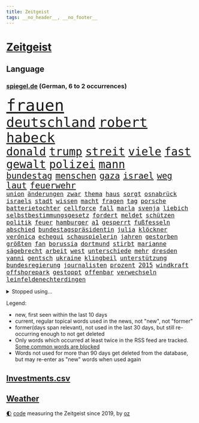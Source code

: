 ```yaml
---
title: Zeitgeist
tags: __no_header__, __no_footer__
---
```


# [Zeitgeist](https://oliz.io/zeitgeist/)

## Language

<h3><a href="https://www.spiegel.de" target="_blank">spiegel.de</a> (German, 6 to 2 occurrences)</h3>
<p style="font-family:monospace">
<span style="font-size:32pt"><a href="news_links.html#frauen" class="current">frauen</a></span>
<br>
<span style="font-size:27pt"><a href="news_links.html#deutschland" class="current">deutschland</a></span>
<span style="font-size:27pt"><a href="news_links.html#robert" class="current">robert</a></span>
<span style="font-size:27pt"><a href="news_links.html#habeck" class="current">habeck</a></span>
<br>
<span style="font-size:22pt"><a href="news_links.html#donald" class="current">donald</a></span>
<span style="font-size:22pt"><a href="news_links.html#trump" class="current">trump</a></span>
<span style="font-size:22pt"><a href="news_links.html#streit" class="current">streit</a></span>
<span style="font-size:22pt"><a href="news_links.html#viele" class="current">viele</a></span>
<span style="font-size:22pt"><a href="news_links.html#fast" class="current">fast</a></span>
<span style="font-size:22pt"><a href="news_links.html#gewalt" class="current">gewalt</a></span>
<span style="font-size:22pt"><a href="news_links.html#polizei" class="current">polizei</a></span>
<span style="font-size:22pt"><a href="news_links.html#mann" class="current">mann</a></span>
<br>
<span style="font-size:17pt"><a href="news_links.html#bundestag" class="current">bundestag</a></span>
<span style="font-size:17pt"><a href="news_links.html#menschen" class="current">menschen</a></span>
<span style="font-size:17pt"><a href="news_links.html#gaza" class="current">gaza</a></span>
<span style="font-size:17pt"><a href="news_links.html#israel" class="current">israel</a></span>
<span style="font-size:17pt"><a href="news_links.html#weg" class="current">weg</a></span>
<span style="font-size:17pt"><a href="news_links.html#laut" class="current">laut</a></span>
<span style="font-size:17pt"><a href="news_links.html#feuerwehr" class="current">feuerwehr</a></span>
<br>
<span style="font-size:12pt"><a href="news_links.html#union" class="current">union</a></span>
<span style="font-size:12pt"><a href="news_links.html#änderungen" class="current">änderungen</a></span>
<span style="font-size:12pt"><a href="news_links.html#zwar" class="current">zwar</a></span>
<span style="font-size:12pt"><a href="news_links.html#thema" class="current">thema</a></span>
<span style="font-size:12pt"><a href="news_links.html#haus" class="current">haus</a></span>
<span style="font-size:12pt"><a href="news_links.html#sorgt" class="current">sorgt</a></span>
<span style="font-size:12pt"><a href="news_links.html#osnabrück" class="current">osnabrück</a></span>
<span style="font-size:12pt"><a href="news_links.html#israels" class="current">israels</a></span>
<span style="font-size:12pt"><a href="news_links.html#stadt" class="current">stadt</a></span>
<span style="font-size:12pt"><a href="news_links.html#wissen" class="current">wissen</a></span>
<span style="font-size:12pt"><a href="news_links.html#macht" class="current">macht</a></span>
<span style="font-size:12pt"><a href="news_links.html#fragen" class="current">fragen</a></span>
<span style="font-size:12pt"><a href="news_links.html#tag" class="current">tag</a></span>
<span style="font-size:12pt"><a href="news_links.html#porsche" class="current">porsche</a></span>
<span style="font-size:12pt"><a href="news_links.html#batterietochter" class="new">batterietochter</a></span>
<span style="font-size:12pt"><a href="news_links.html#cellforce" class="new">cellforce</a></span>
<span style="font-size:12pt"><a href="news_links.html#fall" class="current">fall</a></span>
<span style="font-size:12pt"><a href="news_links.html#marla" class="current">marla</a></span>
<span style="font-size:12pt"><a href="news_links.html#svenja" class="current">svenja</a></span>
<span style="font-size:12pt"><a href="news_links.html#liebich" class="current">liebich</a></span>
<span style="font-size:12pt"><a href="news_links.html#selbstbestimmungsgesetz" class="new">selbstbestimmungsgesetz</a></span>
<span style="font-size:12pt"><a href="news_links.html#fordert" class="current">fordert</a></span>
<span style="font-size:12pt"><a href="news_links.html#meldet" class="current">meldet</a></span>
<span style="font-size:12pt"><a href="news_links.html#schützen" class="current">schützen</a></span>
<span style="font-size:12pt"><a href="news_links.html#politik" class="current">politik</a></span>
<span style="font-size:12pt"><a href="news_links.html#feuer" class="current">feuer</a></span>
<span style="font-size:12pt"><a href="news_links.html#hamburger" class="current">hamburger</a></span>
<span style="font-size:12pt"><a href="news_links.html#a1" class="new">a1</a></span>
<span style="font-size:12pt"><a href="news_links.html#gesperrt" class="current">gesperrt</a></span>
<span style="font-size:12pt"><a href="news_links.html#fußfesseln" class="new">fußfesseln</a></span>
<span style="font-size:12pt"><a href="news_links.html#abschied" class="current">abschied</a></span>
<span style="font-size:12pt"><a href="news_links.html#bundestagspräsidentin" class="current">bundestagspräsidentin</a></span>
<span style="font-size:12pt"><a href="news_links.html#julia" class="current">julia</a></span>
<span style="font-size:12pt"><a href="news_links.html#klöckner" class="current">klöckner</a></span>
<span style="font-size:12pt"><a href="news_links.html#verónica" class="new">verónica</a></span>
<span style="font-size:12pt"><a href="news_links.html#echegui" class="new">echegui</a></span>
<span style="font-size:12pt"><a href="news_links.html#schauspielerin" class="current">schauspielerin</a></span>
<span style="font-size:12pt"><a href="news_links.html#jahren" class="current">jahren</a></span>
<span style="font-size:12pt"><a href="news_links.html#gestorben" class="current">gestorben</a></span>
<span style="font-size:12pt"><a href="news_links.html#größten" class="current">größten</a></span>
<span style="font-size:12pt"><a href="news_links.html#fan" class="current">fan</a></span>
<span style="font-size:12pt"><a href="news_links.html#borussia" class="current">borussia</a></span>
<span style="font-size:12pt"><a href="news_links.html#dortmund" class="current">dortmund</a></span>
<span style="font-size:12pt"><a href="news_links.html#stirbt" class="current">stirbt</a></span>
<span style="font-size:12pt"><a href="news_links.html#marianne" class="current">marianne</a></span>
<span style="font-size:12pt"><a href="news_links.html#sägebrecht" class="new">sägebrecht</a></span>
<span style="font-size:12pt"><a href="news_links.html#arbeit" class="current">arbeit</a></span>
<span style="font-size:12pt"><a href="news_links.html#west" class="current">west</a></span>
<span style="font-size:12pt"><a href="news_links.html#unterschiede" class="current">unterschiede</a></span>
<span style="font-size:12pt"><a href="news_links.html#mehr" class="current">mehr</a></span>
<span style="font-size:12pt"><a href="news_links.html#dresden" class="current">dresden</a></span>
<span style="font-size:12pt"><a href="news_links.html#yanni" class="new">yanni</a></span>
<span style="font-size:12pt"><a href="news_links.html#gentsch" class="new">gentsch</a></span>
<span style="font-size:12pt"><a href="news_links.html#ukraine" class="current">ukraine</a></span>
<span style="font-size:12pt"><a href="news_links.html#klingbeil" class="current">klingbeil</a></span>
<span style="font-size:12pt"><a href="news_links.html#unterstützung" class="current">unterstützung</a></span>
<span style="font-size:12pt"><a href="news_links.html#bundesregierung" class="current">bundesregierung</a></span>
<span style="font-size:12pt"><a href="news_links.html#journalisten" class="current">journalisten</a></span>
<span style="font-size:12pt"><a href="news_links.html#prozent" class="current">prozent</a></span>
<span style="font-size:12pt"><a href="news_links.html#2015" class="current">2015</a></span>
<span style="font-size:12pt"><a href="news_links.html#windkraft" class="current">windkraft</a></span>
<span style="font-size:12pt"><a href="news_links.html#offshorepark" class="new">offshorepark</a></span>
<span style="font-size:12pt"><a href="news_links.html#gestoppt" class="current">gestoppt</a></span>
<span style="font-size:12pt"><a href="news_links.html#offenbar" class="current">offenbar</a></span>
<span style="font-size:12pt"><a href="news_links.html#verwechseln" class="new">verwechseln</a></span>
<span style="font-size:12pt"><a href="news_links.html#leinfeldenechterdingen" class="current">leinfeldenechterdingen</a></span>
</p>
<details>
<summary>Stopped using...</summary>
<p class="former" style="font-size:12pt">
ebenfalls(1769) bank(1768) beobachtet(1767) energiewende(1767) livestream(1767) main(1767) philippinen(1767) position(1767) abgeordneten(1766) befinden(1766) bieten(1766) nationalspieler(1766) verschoben(1766) öffentlichen(1766) atmosphäre(1765) bedeuten(1765) eingereicht(1765) eskalation(1765) kritische(1765) ausländische(1764) elfmeter(1764) hören(1764) lebensmittel(1764) raus(1764) verschärfen(1764) anderer(1763) dfb(1763) geliefert(1763) jüngste(1763) sinken(1763) stolz(1763) zog(1763) fbi(1762) passagiere(1762) unternehmer(1762) amerika(1761) blockiert(1761) stiftung(1761) warentest(1761) londoner(1760) 33(1759) beschäftigte(1759) neuseeland(1759) parteichef(1759) allianz(1758) förderung(1758) leer(1758) november(1758) rest(1758) streitkräfte(1758) wirkung(1758) abgehört(1757) athleten(1757) länge(1757) spott(1757) bundestrainer(1756) klingt(1756) trennung(1756) kölner(1755) störung(1754) verteidigungsministerium(1754) vorjahr(1754) ii(1753) islamischen(1753) regt(1753) dementiert(1752) kontakte(1752) präsidentin(1752) debakel(1751) franziskus(1750) mieten(1750) versuchte(1750) vorsprung(1750) enge(1749) erlebte(1749) gaben(1748) gang(1747) schuss(1747) absage(1746) jüngere(1746) konsum(1745) rechtzeitig(1745) begriff(1743) katholische(1743) verzichten(1743) betrifft(1738) kooperation(1738) erstochen(1737) projekte(1737) automatisch(1736) papier(1736) großem(1735) dauert(1723) staatlichen(1721) überfall(1719) identität(1716) lehrkräfte(1710) umbau(1669) vormarsch(1640) panzer(1631) autobahnen(1626) zentralbank(1514) adac(1507) ausgefallen(1470) musks(1455) 20000(1453) king(1436) diebe(1429) stern(1390) regierungschefin(1387) ausgeben(1368) bekannteste(1366) fußballs(1359) auge(1356) diskussionen(1343) gefechte(1311) unmittelbar(1252) kriegsverbrechen(1241) gewerkschaften(1221) günstige(1221) fußballerinnen(1218) ehrt(1186) stockholm(1165) kenia(1164) lob(1160) joshua(1156) erntet(1138) eautos(1124) rettungsaktion(1121) digitale(1117) landwirtschaft(1115) raten(1091) kündigung(1071) eingreifen(1070) ernährung(1061) methoden(1033) razzien(1029) rückstand(1025) indonesien(1023) luftangriffe(1009) überlebende(989) kommentiert(985) game(976) flogen(972) 47(970) gelegenheit(966) erleidet(938) zwingt(936) attackieren(899) rio(881) kreuz(875) asylpolitik(860) beine(833) versteckt(819) auswirken(817) beruft(797) qualität(791) budget(784) schuldenbremse(782) stellvertretende(781) steve(770) schweigt(764) desaster(754) sicherheitsmaßnahmen(745) rekonstruktion(715) wirbel(714) suv(696) ausbruch(687) qualifikation(681) demos(666) böse(663) interne(650) damaskus(644) via(642) positioniert(636) beschuldigte(634) club(633) perry(630) verschaffen(627) gespalten(617) ehepaar(616) demnächst(609) ryan(607) mindestlohn(606) verspätung(604) billie(594) landung(593) umfangreiche(589) viertelfinale(588) schumacher(578) rutscht(576) raumfahrt(571) format(569) wunder(567) niemals(563) satelliten(563) einig(558) 160(551) jr(550) kontroversen(549) prallte(547) pferd(537) marathon(536) verbotene(535) angeordnet(534) falscher(534) strategische(532) befragt(531) zentimeter(530) eukommissionspräsidentin(524) internen(511) vertritt(504) flüchtlingen(500) einblick(499) messen(498) rechtsradikale(497) spielten(496) entführt(495) kulissen(494) bewerbung(492) paket(491) bekannter(490) gutachten(490) mögliches(488) ausprobiert(487) bedrohen(487) 20jähriger(485) wohngebiet(477) diplomatischen(475) gerne(474) vorstellung(462) kontrollen(460) depression(459) hals(456) schlacht(452) besitzt(449) leitete(448) eingesperrt(437) kollegin(431) albanien(430) reynolds(430) christen(428) polizeigewalt(426) tourist(426) kurse(424) einsam(419) weltraum(412) gleichen(411) vermummte(406) peinlich(400) umstrittenem(398) ran(393) spacex(393) strenge(391) verkörpert(389) gefühlen(387) ansehen(385) erkrankungen(383) merken(375) bundesnetzagentur(373) personalie(371) potenzielle(371) sparprogramm(371) ahmed(370) geheimen(364) hunderten(363) betriebsrat(361) karlsruher(360) sitzung(360) 27jährige(358) 81(358) bach(356) michelle(356) entlassungen(355) ceo(353) japans(353) eingeschlossen(351) begleiter(349) dax(348) zustimmung(346) abgesetzt(345) geschaffen(344) arbeitsplätze(343) verweis(341) image(340) parteichefin(339) abgefangen(337) dienstagmorgen(337) nachhaltig(336) container(335) absender(331) krankenkassen(331) baku(330) ralph(330) verbraucherzentrale(330) belastung(329) gelangen(328) inflationsrate(327) geschenke(323) recherchen(323) bundesrichter(321) pflichten(321) 98(320) fünftel(311) offenheit(311) ausgehen(310) grundschulen(310) frisur(309) kriegs(307) rockstar(307) vogel(303) seitenhieb(301) eva(300) laufenden(296) trends(290) einführen(289) eingelegt(288) ukrainepolitik(288) bundesrat(287) einstellung(286) sprüchen(286) zusätzlich(286) größeres(285) holocaustüberlebende(281) abseits(279) parteikollegen(278) uhaft(278) erschienen(275) entlastungen(274) bundesbank(273) black(271) gesänge(271) hamburgs(270) islamischer(270) unbekannter(269) aufstand(267) spielerin(267) fähre(265) university(264) demontiert(263) postet(263) russlandsanktionen(262) afdchefin(261) bürgerkriegsland(260) dienste(260) 14jährige(259) berücksichtigt(258) zielscheibe(258) getrübt(257) amtierende(256) beliebte(255) gewinnerin(254) krankheiten(253) gegeneinander(252) suspendiert(252) vertrauten(250) ussenat(249) herunter(248) millionenhöhe(248) schmerz(248) syrischen(248) 78jährige(247) disziplin(247) befragung(246) fantasie(246) fähigkeiten(246) sämtliche(246) unglücks(243) beworben(242) lenkrad(240) lobbyisten(240) missglückte(239) strich(238) termine(238) schiffsunglück(237) fortsetzen(236) unterfranken(236) kriegsrecht(234) moskaus(231) signagründer(229) fbichef(228) gegenmaßnahmen(228) fußballklubs(227) filmte(226) usbehörde(226) brian(225) entzug(224) erbeutet(224) ezb(224) katy(224) rassistisches(223) vereinbart(223) mehrjährigen(222) belgier(219) gründet(219) reiste(219) sanktionspaket(219) trailer(218) kauflaune(217) alsharaa(216) abzocke(214) charli(214) geleitet(214) pfarrer(214) xcx(214) zielen(214) british(213) entzieht(213) 2045(211) flugzeugabsturz(211) durchsuchten(210) menschenmenge(210) atomkraft(209) tauschen(209) wonach(208) nordrheinwestfälischen(207) santa(207) schärfere(207) baubranche(206) häftling(206) woanders(206) abo(203) suchaktion(203) unbekannt(202) freikommen(201) premierministerin(201) regierte(201) szenario(201) beauftragt(200) bundesagentur(200) radprofi(200) rechnerisch(199) predigt(198) sechzigerjahren(198) schockanrufen(197) wüten(197) verdoppeln(196) gleichstellung(195) rbb(195) vorzugehen(195) klimaneutral(194) sauer(194) brennen(192) chronologie(192) rentenversicherung(192) erneuerung(191) echo(190) flüssen(190) vierter(190) akt(189) fern(188) kroatien(188) spannung(188) station(186) fatale(184) märchen(184) taskforce(183) gerichtsurteil(182) patricia(182) geflogen(181) luxus(181) einbrecher(179) luise(179) hang(178) boulevardzeitung(176) gewissen(175) gucken(175) publik(175) beteiligen(174) aufgehen(173) managerin(172) unterzahl(172) biopic(171) 13jähriger(170) gegenzöllen(170) luftschläge(170) ankara(169) wimbledon(168) runter(167) winkel(167) extremer(166) raketenangriff(166) übergangspräsident(165) entzweit(164) internationalem(164) bewertet(163) rechnungshof(163) wesen(163) abgehängt(162) klettern(162) moderner(162) brandstiftung(161) verteilen(161) utah(160) intendant(159) negativ(159) bereiche(158) rechtfertigt(158) 66(157) ressourcen(157) staatspräsident(157) unfreiwillig(157) aufgegangen(156) ausgeht(156) monaco(156) usrapper(156) künstlich(155) 31jährige(154) banknoten(154) gescheiterter(154) selbstverständlich(154) sozialer(154) solarzellen(153) topeak(153) verhandlungstisch(153) umgekehrt(151) ungerecht(151) schädliche(149) wangerooge(149) aufgebraucht(148) iwstudie(148) kulturkampf(148) schwarzwald(148) weißer(148) beendigung(147) bischöfe(146) glücklichen(145) diplomatischer(144) gebunden(144) gießen(144) 88(143) gehackt(143) jahrelanger(143) überstellt(141) 13000(140) 1975(140) ackerland(140) pkk(140) glyphosat(139) erdbeeren(136) extremisten(136) hakenkreuz(136) südlichen(135) umweltorganisationen(135) ausgebildet(134) mathieu(134) rückendeckung(134) amann(133) melanie(133) vortag(133) anzuschließen(132) big(132) extremistische(132) formiert(132) gewünscht(132) monster(132) zollkonflikt(132) kreta(131) musikerin(131) vermissten(131) tragische(130) angetrieben(129) argumentiert(129) drusen(129) gefälschten(129) kraftakt(129) geistliche(128) hinten(128) wandern(128) meistern(127) elektrische(126) dfbelf(125) alexandra(124) autozulieferer(124) columbia(124) ernten(124) euparlament(124) fremdverschulden(124) verschiebungen(124) woke(124) north(123) schmuggler(123) szenarien(123) mordverdachts(122) seen(122) spione(122) 2003(121) klassische(121) normale(121) iris(120) wanken(120) 45jährigen(119) abgabe(119) blödsinn(119) irritationen(119) kritischer(118) mini(118) ana(117) abzuwarten(116) bäumen(116) eliteuniversität(116) israeli(116) linkspartei(116) abflug(115) eingeräumt(115) stiehlt(115) bahnfahren(114) enthüllungen(114) würdigen(114) 23jähriger(113) exfinanzminister(112) gewissheit(112) spiegelkorrespondentin(112) spürt(112) verschiebung(112) herausfinden(111) mischen(111) neuzulassungen(111) ausreißer(110) schwimmer(110) berufungsgericht(108) pflegebedürftige(108) verarbeiten(108) wütenden(108) junis(107) tshirt(107) wehr(107) dj(106) ertappt(106) kommissionspräsidentin(106) giovanna(105) inselstaat(105) benkos(104) emotionaler(104) festgesetzt(104) niedersächsischen(104) organisatoren(104) neuauflage(103) recherchiert(103) verheiratet(103) aufgedeckt(102) ausgegraben(102) hobby(102) liege(101) praktische(101) umfallen(100) würzburg(100) verschont(99) veruntreuung(99) it(98) plätze(98) politikum(98) regenfällen(98) wilke(98) abgehalten(97) balearen(97) kriegsbeginn(97) sumy(97) aufholen(96) einschreiten(96) zucker(95) forciert(94) weicht(94) bewaffneter(93) carolin(93) durchfall(93) gemischten(93) jonathan(93) reformer(93) verwüsten(93) abschiebepolitik(92) akten(92) heiligen(92) aufwendig(91) deutschkolumne(91) fantastischen(91) freiwilligkeit(91) gestiegenen(91) schräg(91) trotzte(91) absichten(90) durchschwimmen(90) erfüllung(90) khalifa(90) kiassistenten(90) 3dgrafik(89) außergewöhnlichen(89) foundation(89) schiefgehen(89) verhält(89) würdenträger(89) angesteckt(88) bundesverwaltungsgericht(88) ermittlerin(88) gestiegene(88) gladbach(88) haag(88) hisst(88) kerl(88) plagiatsvorwürfe(88) überwiegt(88) fonds(87) lohnkosten(87) nelles(87) pflanzliche(87) schutzsuchenden(87) solcher(87) unvollendeten(87) andy(86) drink(86) fegebank(86) jersey(86) ruhestätte(86) achterbahn(85) hotz(85) hotzo(85) klassischen(85) unbeliebt(85) bedrohten(84) schüller(84) selma(84) traditionsklub(84) auszubremsen(83) durchatmen(83) mentalität(83) rechtsausschuss(83) vermeintlichen(83) schwachstelle(82) special(82) touretappe(82) verunsicherte(82) westdeutsche(82) 1100(81) bäume(81) exil(81) gezerrt(81) hatz(81) natalie(81) verhasst(81) verteuern(81) attackierte(80) fernsehmoderatorin(80) filmindustrie(80) krankenwagen(80) schnappte(80) stellenweise(80) thessaloniki(80) verbliebenen(80) bereisen(79) berühmter(79) erstreitet(79) fahrern(79) glückwünschen(79) schnellere(79) zitterpartie(79) auskennen(78) dazugehören(78) interimspräsident(78) spdfraktion(78) verweigerte(78) weiblicher(78) beißen(77) christliche(77) heldinnen(77) kitools(77) religiösen(77) seltenheitswert(77) tierrechtler(77) untereinander(77) österreicher(77) entkernen(76) labelchef(76) limburg(76) motivation(76) systematische(76) vollzieht(76) abfinden(75) endlosen(75) gesunkenen(75) jeju(75) samstagabend(75) schockmoment(75) spiegelquartett(75) beckham(74) beckhams(74) blüten(74) bühnen(74) geschenkt(74) lösten(74) weltöffentlichkeit(74) friederike(73) geräten(73) gestolpert(73) toleranz(73) unermüdlich(73) entführen(72) hauptstädten(72) nachteile(72) passierte(72) regulieren(72) spdkandidatin(72) ansage(71) chefsache(71) doppelten(71) eilish(71) gaststätte(71) landwirtschaftsminister(71) leyens(71) popp(71) sanierungsarbeiten(71) credit(70) drohnenangriffen(70) faul(70) francis(70) grauenhaft(70) okay(70) pärchen(70) schockanrufe(70) suisse(70) swyrydenko(70) tvmoderator(70) lebensgefährliche(69) trio(69) unterbrechen(69) evamaria(68) goethe(68) intern(68) missbrauchen(68) oasissänger(68) prescht(68) regionalverkehr(68) rotes(68) vorhergesagt(68) öffentlichrechtliche(68) atomkraftwerke(67) legend(67) leib(67) rügt(67) toilettengang(67) übersah(67) senior(66) syriens(66) variante(66) bizarrsten(65) filmprojekt(65) kalkuliert(65) konsulat(65) kran(65) schlepper(65) transporter(65) auslandsressorts(64) diversität(64) enormem(64) gekündigt(64) geschwiegen(64) lupe(64) verhaften(64) wärmepumpe(64) autonomie(63) klara(63) blitzeinschlag(62) comey(62) dfbteam(62) euhaushalt(62) gesinnung(62) maß(62) vergessene(62) erstaunliche(61) imagewandel(61) profiteure(61) rückwärts(61) sympathisiert(61) zeitraum(61) ausführlich(60) beinen(60) eindhoven(60) prorussischen(60) sparpläne(60) spezialisten(60) lebensjahr(59) strafprozess(59) blacklivesmatterbewegung(58) ernsthafte(58) gletschersturz(58) luftverteidigung(58) patientinnen(58) popband(58) schuldenberg(58) verschärfung(58) bergrutsch(57) hochtaunuskreis(57) klimafreundlich(57) kronberg(57) sommeroffensive(57) uber(57) altersklasse(56) kristen(56) seltsam(56) topmanager(56) tournee(56) vilnius(56) absprachen(55) bestzeit(55) betroffener(55) cessna(55) claus(55) ehrgeizige(55) ertragen(55) königs(55) nadine(55) paramount(55) tierrechtsaktivisten(55) werkzeug(55) abgezogen(54) angehen(54) beutel(54) einhegen(54) rückruf(54) südosten(54) testsieger(54) verärgern(54) benedict(53) eingeschleppte(53) fusion(53) rekordtemperaturen(53) tierarten(53) wiederentdeckt(53) 221(52) befürworten(52) errichteten(52) fälschlicherweise(52) kick(52) selbstbestimmung(52) verteilzentrum(52) ähnelt(52) ausgibt(51) austreten(51) beängstigend(51) braune(51) dfbauswahl(51) erledigt(51) gegend(51) münzen(51) staut(51) umstürzender(51) denselben(50) humanitarian(50) hygiene(50) lächeln(50) sparkassen(50) wück(50) ewigkeitschemikalien(49) fehle(49) kurzen(49) parole(49) pfaschemikalien(49) ruhestand(49) schlachten(49) südafrikaner(49) autofahrerin(48) bestimmen(48) jauch(48) sudhof(48) wuchsen(48) bts(47) kpopband(47) kritikerin(47) lebensgrundlage(47) pflichtelemente(47) satire(47) suizidversuch(47) tragisch(47) zwölfjähriger(47) 2004(46) bachlauf(46) einzelkritik(46) huber(46) sprachtests(46) vierjährigen(46) zukommen(46) brennendem(45) debütantin(45) fahrradhändler(45) beihilfe(44) coronazeit(44) guyana(44) seltenes(44) clint(43) connie(43) einzuordnen(43) großmanöver(43) schuldunfähig(43) virtuelle(43) voß(43) wählte(43) wärmer(43) burnout(42) damaligen(42) engpässen(42) geist(42) militärgütern(42) packen(42) resilienz(42) weitverbreitet(42) erhöhte(41) festlegen(41) konsole(41) scharmützel(41) tiflis(41) bastian(40) brüsseler(40) gestohlenes(40) ivanović(40) schuldgefühle(40) schweinsteiger(40) cockpit(39) computersystem(39) fäuste(39) halte(39) nüchtern(39) rückgabe(39) unmögliche(39) dogg(38) einstürzende(38) geschockt(38) maskengeschäfte(38) snoop(38) trumpfan(38) zugspitze(38) camping(37) geoutet(37) harz(37) operiert(37) verteilzentren(37) beschuldigen(36) lautstarke(36) luxusleben(36) schätzungen(36) tvansprache(36) videoclip(36) angelegte(35) jahrzehntelange(35) logistiker(35) haustierbesitzer(34) niederschläge(34) strengen(34) zypern(34) mischten(33) psychischer(33) eingeht(32) fündig(32) gardasee(32) geradezu(32) luxusvilla(32) zugreisen(32) 26jährige(31) brombachsee(31) geprägten(31) richteten(31) schwarzarbeit(31) sonderermittlerin(31) göttinger(30) unterhaus(30) zikaden(30) flüchen(29) kocht(29) observatory(29) 62(28) beschränkungen(28) umstellen(28) 2007(27) einkaufszentrum(27) erzwingen(27) imperium(27) lockern(27) maxim(27) 280(26) ausprobieren(26) jogger(26) klimavisum(26) neuartigen(26) reale(26) topmodel(26) transformationsfonds(26) tuvalu(26) verbraucherschützerin(26) parteiisch(25) dfbfrauen(24) fünfzigerjahren(24) homosexualität(24) klimafreundliche(24) leuten(24) regierungsagenda(24) richterstreit(24) roll(24) sirenen(24) verpflegung(24) cbs(23) legendärer(23) schmerzensgeld(23) transfermarkt(23) antiisraelischen(22) bundeswehrlkw(22) büchel(22) gohrischheide(22) hiphop(22) religiöse(22) standorts(22) text(22) 1900(21) ablösesumme(21) auslöste(21) einheitliche(21) europameister(21) fußballeuropameisterschaft(21) grundsatzfragen(21) kontern(21) konzentrationslager(21) sewing(21) abhören(20) mr(20) offenem(20) o’donnell(20) peloton(20) pokern(20) rosie(20) steuerreform(20) stürmerin(20) altbundeskanzler(19) bühl(19) flaschen(19) geschichtsbücher(19) haushaltsplan(19) heulen(19) mamdani(19) philippinischen(19) zohran(19) unerträglich(18) akte(17) benimmregeln(17) bergtour(17) bergwanderer(17) besetzte(17) bisweilen(17) erzbischof(17) gelohnt(17) hochschulgruppe(17) nüsken(17) sjoeke(17) torhüterin(17) überproduktion(17) abgewählt(16) altlasten(16) berücksichtigen(16) hochburg(16) loszuwerden(16) verhinderten(16) bezahlten(15) flammt(15) po(15) schmeckt(15) ärmelkanal(15) anita(14) capsuled(14) co₂gehalt(14) jahrhunderte(14) jammern(14) nationalelf(14) sicheres(14) sondersitzung(14) vorreiter(14) 2036(13) bärin(13) emaus(13) teleskop(13) vingegaard(13) conni(12) emviertelfinale(12) hierher(12) kinderbuchfigur(12) kreuzfahrtschiffen(12) macklemore(12) störaktion(12) verachtet(12) zwischenfällen(12) dorn(11) echtem(11) fiasko(11) fledermaus(11) gegenzölle(11) kitechnik(11) mangelernährten(11) marvin(11) milan(11) mitarbeiterin(11) neunte(11) tourdefranceetappe(11) unzeit(11) verfassungsrichterin(11) verschobenen(11) verteilaktion(11) überlebenskampf(11)
</p>
</details>
<p>Legend:
<ul>
<li><span class="new">new</span>, first seen within the last 10 days</li>
<li><span class="current">current</span>, regular topical words used in the news, not "new", not "former"</li>
<li><span class="former">former(days span relevant)</span>, not used in the last 30 days, but still re-occurring enough to not get deleted</li>
<li>Only words which occurred at least twice in the RSS feed are tracked. <a href="language/filters.py">Some common words are blocked</a></li>
<li>Words not used for more than 90 days get deleted from the database, but may re-enter as "new" words when used again</li>
</ul>
</p>

## [Investments](investments.html)[.csv](investments.csv)

## [Weather](weather.html)

<footer>
<a href="javascript:toggleTheme()" class="nav">🌓</a>
<a href="https://github.com/ooz/zeitgeist">code</a> measuring the Zeitgeist since 2019, by <a href="https://oliz.io">oz</a>
</footer>
